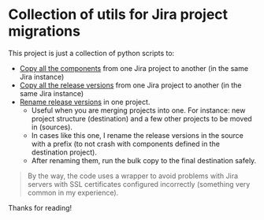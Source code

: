 # Collection of utils for Jira project migrations

This project is just a collection of python scripts to:

* [Copy all the components](component-bulk-copy.py) from one Jira project to another (in the same Jira instance)
* [Copy all the release versions](release-version-bulk-copy.py) from one Jira project to another (in the same Jira instance)
* [Rename release versions](release-version-bulk-rename.py) in one project.
    * Useful when you are merging projects into one. For instance: new project structure (destination) and a few other projects to be moved in (sources).
    * In cases like this one, I rename the release versions in the source with a prefix (to not crash with components defined in the destination project).
    * After renaming them, run the bulk copy to the final destination safely.

> By the way, the code uses a wrapper to avoid problems with Jira servers with SSL certificates configured incorrectly (something very common in my experience).

    
Thanks for reading!
